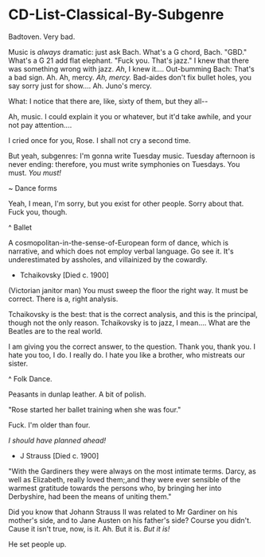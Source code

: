 # CD-List-Classical-By-Subgenre
Badtoven. Very bad. 

Music is *always* dramatic: just ask Bach. What's a G chord, Bach. "GBD." What's a G 21 add flat elephant. "Fuck you. That's jazz." I knew that there was something wrong with jazz. *Ah*, I knew it.... Out-bumming Bach: That's a bad sign. Ah. Ah, mercy. *Ah, mercy.* Bad-aides don't fix bullet holes, you say sorry just for show.... Ah. Juno's mercy. 

What: I notice that there are, like, sixty of them, but they all--

Ah, music. I could explain it you or whatever, but it'd take awhile, and your not pay attention....

I cried once for you, Rose. I shall not cry a second time. 

But yeah, subgenres: I'm gonna write Tuesday music. Tuesday afternoon is never ending: therefore, you must write symphonies on Tuesdays. You must. *You must!*

~ Dance forms 

Yeah, I mean, I'm sorry, but you exist for other people. Sorry about that. Fuck you, though.

^ Ballet 

A cosmopolitan-in-the-sense-of-European form of dance, which is narrative, and which does not employ verbal language. Go see it. It's underestimated by assholes, and villainized by the cowardly. 

* Tchaikovsky [Died c. 1900]

(Victorian janitor man) You must sweep the floor the right way. It must be correct. There is a, right analysis. 

Tchaikovsky is the best: that is the correct analysis, and this is the principal, though not the only reason. Tchaikovsky is to jazz, I mean.... What are the Beatles are to the real world. 

I am giving you the correct answer, to the question. Thank you, thank you. I hate you too, I do. I really do. I hate you like a brother, who mistreats our sister. 

^ Folk Dance. 

Peasants in dunlap leather. A bit of polish. 

"Rose started her ballet training when she was four." 

Fuck. I'm older than four. 

*I should have planned ahead!*

* J Strauss [Died c. 1900]

"With the Gardiners they were always on the most intimate terms. Darcy, as well as Elizabeth, really loved them;,and they were ever sensible of the warmest gratitude towards the persons who, by bringing her into Derbyshire, had been the means of uniting them."

Did you know that Johann Strauss II was related to Mr Gardiner on his mother's side, and to Jane Austen on his father's side? Course you didn't. Cause it isn't true, now, is it. Ah. But it is. *But it is!* 

He set people up. 
